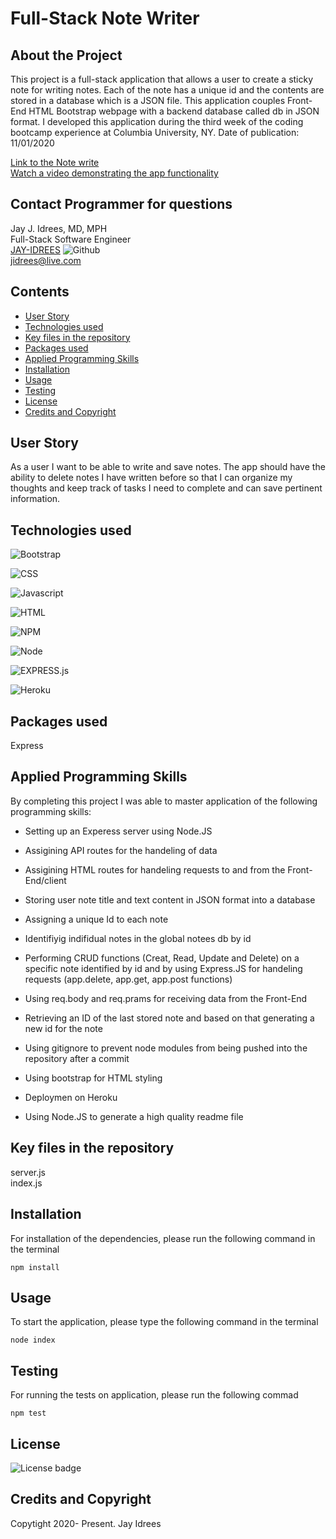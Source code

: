 # Full-Stack Note Writer

## About the Project
This project is a full-stack application that allows a user to create a sticky note for writing notes. Each of the note has a unique id and the contents are stored in a database which is a JSON file. This application couples Front-End HTML Bootstrap webpage with a backend database called db in JSON format. I developed this application during the third week of the coding bootcamp experience at Columbia University, NY. Date of publication: 11/01/2020

[Link to the Note write]() <br />
[Watch a video demonstrating the app functionality]()<br />

## Contact Programmer for questions

Jay J. Idrees, MD, MPH<br />
Full-Stack Software Engineer<br />
[JAY-IDREES](https://github.com/Jay-Idrees) ![Github](http://img.shields.io/badge/github-black?style=flat&logo=github)<br />
jidrees@live.com



## Contents

- [User Story](#user-story)
- [Technologies used](#technologies-used)
- [Key files in the repository](#key-files-in-the-repository)
- [Packages used](#packages-used)
- [Applied Programming Skills](#applied-programming-skills)
- [Installation](#installation)
- [Usage](#usage)
- [Testing](#testing)
- [License](#license)
- [Credits and Copyright](#credits-and-copyright)


## User Story

As a user I want to be able to write and save notes. The app should have the ability to delete notes I have written before so that I can organize my thoughts and keep track of tasks I need to complete and can save pertinent information. 


## Technologies used


![Bootstrap](https://img.shields.io/badge/Bootstrap-blueviolet?style=for-the-badge&logo=bootstrap)

![CSS](https://img.shields.io/badge/css-darkgreen?style=for-the-badge&logo=css3)

![Javascript](https://img.shields.io/badge/JavaScript-black?style=for-the-badge&logo=JavaScript)

![HTML](https://img.shields.io/badge/HTML-informational?style=for-the-badge&logo=html5)

![NPM](http://img.shields.io/badge/npm-yellow?style=for-the-badge&logo=NPM)

![Node](https://img.shields.io/badge/Node-green?style=for-the-badge&logo=Node.js)

![EXPRESS.js](http://img.shields.io/badge/express-JS-yellow?style=for-the-badge&logo=experts-exchange)

![Heroku](http://img.shields.io/badge/Heroku-purple?style=for-the-badge&logo=heroku)




## Packages used

Express


## Applied Programming Skills

By completing this project I was able to master application of the following programming skills: 

- Setting up an Experess server using Node.JS

- Assigining API routes for the handeling of data

- Assigining HTML routes for handeling requests to and from the Front-End/client

- Storing user note title and text content in JSON format into a database

- Assigning a unique Id to each note

- Identifiyig indifidual notes in the global notees db by id

- Performing CRUD functions (Creat, Read, Update and Delete) on a specific note identified by id and by using Express.JS for handeling requests (app.delete, app.get, app.post functions)

- Using req.body and req.prams for receiving data from the Front-End

- Retrieving an ID of the last stored note and based on that generating a new id for the note

- Using gitignore to prevent node modules from being pushed into the repository after a commit

- Using bootstrap for HTML styling

- Deploymen on Heroku

- Using Node.JS to generate a high quality readme file




## Key files in the repository

server.js <br />
index.js


## Installation

For installation of the dependencies, please run the following command in the terminal

```
npm install
```

## Usage

To start the application, please type the following command in the terminal

```
node index
```


## Testing

For running the tests on application, please run the following commad

```
npm test
```


## License 

![License badge](https://img.shields.io/badge/license-MIT-blue.svg)


## Credits and Copyright 
Copytight 2020- Present. Jay Idrees


